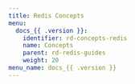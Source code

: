 ```yaml
---
title: Redis Concepts
menu:
  docs_{{ .version }}:
    identifier: rd-concepts-redis
    name: Concepts
    parent: rd-redis-guides
    weight: 20
menu_name: docs_{{ .version }}
---
```

